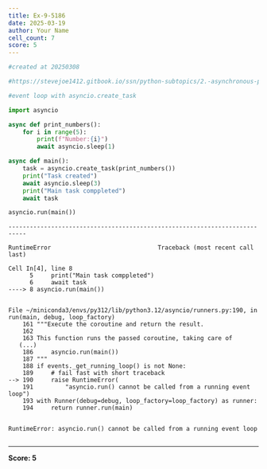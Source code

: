 ```yaml
---
title: Ex-9-5186
date: 2025-03-19
author: Your Name
cell_count: 7
score: 5
---
```


```python
#created at 20250308
```


```python
#https://stevejoe1412.gitbook.io/ssn/python-subtopics/2.-asynchronous-programming
```


```python
#event loop with asyncio.create_task
```


```python
import asyncio
```


```python
async def print_numbers():
    for i in range(5):
        print(f"Number:{i}")
        await asyncio.sleep(1)
```


```python
async def main():
    task = asyncio.create_task(print_numbers())
    print("Task created")
    await asyncio.sleep(3)
    print("Main task comppleted")
    await task

asyncio.run(main())
```


    ---------------------------------------------------------------------------

    RuntimeError                              Traceback (most recent call last)

    Cell In[4], line 8
          5     print("Main task comppleted")
          6     await task
    ----> 8 asyncio.run(main())


    File ~/miniconda3/envs/py312/lib/python3.12/asyncio/runners.py:190, in run(main, debug, loop_factory)
        161 """Execute the coroutine and return the result.
        162 
        163 This function runs the passed coroutine, taking care of
       (...)
        186     asyncio.run(main())
        187 """
        188 if events._get_running_loop() is not None:
        189     # fail fast with short traceback
    --> 190     raise RuntimeError(
        191         "asyncio.run() cannot be called from a running event loop")
        193 with Runner(debug=debug, loop_factory=loop_factory) as runner:
        194     return runner.run(main)


    RuntimeError: asyncio.run() cannot be called from a running event loop



```python

```


---
**Score: 5**